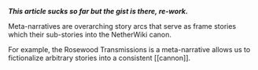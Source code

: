 ***This article sucks so far but the gist is there, re-work.***

Meta-narratives are overarching story arcs that serve as frame stories which their sub-stories into the NetherWiki canon.

For example, the Rosewood Transmissions is a meta-narrative allows us to fictionalize arbitrary stories into a consistent [[cannon]].

